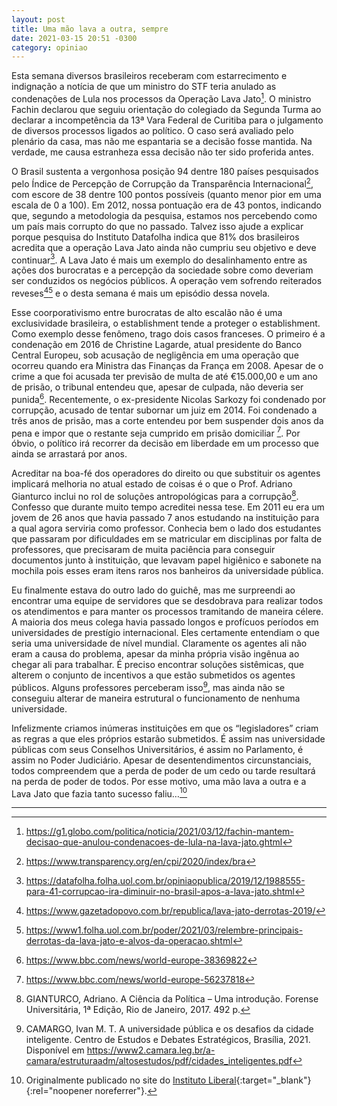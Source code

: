 ```yaml
---
layout: post
title: Uma mão lava a outra, sempre
date: 2021-03-15 20:51 -0300
category: opiniao
---
```


Esta semana diversos brasileiros receberam com estarrecimento e indignação a notícia de que um ministro do STF teria anulado as condenações de Lula nos processos da Operação Lava Jato[^1]. O ministro Fachin declarou que seguiu orientação do colegiado da Segunda Turma ao declarar a incompetência da 13ª Vara Federal de Curitiba para o julgamento de diversos processos ligados ao político. O caso será avaliado pelo plenário da casa, mas não me espantaria se a decisão fosse mantida. Na verdade, me causa estranheza essa decisão não ter sido proferida antes.

O Brasil sustenta a vergonhosa posição 94 dentre 180 países pesquisados pelo Índice de Percepção de Corrupção da Transparência Internacional[^2], com escore de 38 dentre 100 pontos possíveis (quanto menor pior em uma escala de 0 a 100). Em 2012, nossa pontuação era de 43 pontos, indicando que, segundo a metodologia da pesquisa, estamos nos percebendo como um país mais corrupto do que no passado. Talvez isso ajude a explicar porque pesquisa do Instituto Datafolha indica que 81% dos brasileiros acredita que a operação Lava Jato ainda não cumpriu seu objetivo e deve continuar[^3]. A Lava Jato é mais um exemplo do desalinhamento entre as ações dos burocratas e a percepção da sociedade sobre como deveriam ser conduzidos os negócios públicos. A operação vem sofrendo reiterados reveses[^4][^5] e o desta semana é mais um episódio dessa novela.

Esse coorporativismo entre burocratas de alto escalão não é uma exclusividade brasileira, o establishment tende a proteger o establishment. Como exemplo desse fenômeno, trago dois casos franceses. O primeiro é a condenação em 2016 de Christine Lagarde, atual presidente do Banco Central Europeu, sob acusação de negligência em uma operação que ocorreu quando era Ministra das Finanças da França em 2008. Apesar de o crime a que foi acusada ter previsão de multa de até €15.000,00 e um ano de prisão, o tribunal entendeu que, apesar de culpada, não deveria ser punida[^6]. Recentemente, o ex-presidente Nicolas Sarkozy foi condenado por corrupção, acusado de tentar subornar um juiz em 2014. Foi condenado a três anos de prisão, mas a corte entendeu por bem suspender dois anos da pena e impor que o restante seja cumprido em prisão domiciliar [^7]. Por óbvio, o político irá recorrer da decisão em liberdade em um processo que ainda se arrastará por anos.

Acreditar na boa-fé dos operadores do direito ou que substituir os agentes implicará melhoria no atual estado de coisas é o que o Prof. Adriano Gianturco inclui no rol de soluções antropológicas para a corrupção[^8]. Confesso que durante muito tempo acreditei nessa tese. Em 2011 eu era um jovem de 26 anos que havia passado 7 anos estudando na instituição para a qual agora serviria como professor. Conhecia bem o lado dos estudantes que passaram por dificuldades em se matricular em disciplinas por falta de professores, que precisaram de muita paciência para conseguir documentos junto à instituição, que levavam papel higiênico e sabonete na mochila pois esses eram itens raros nos banheiros da universidade pública.

Eu finalmente estava do outro lado do guichê, mas me surpreendi ao encontrar uma equipe de servidores que se desdobrava para realizar todos os atendimentos e para manter os processos tramitando de maneira célere. A maioria dos meus colega havia passado longos e profícuos períodos em universidades de prestígio internacional. Eles certamente entendiam o que seria uma universidade de nível mundial. Claramente os agentes ali não eram a causa do problema, apesar da minha própria visão ingênua ao chegar ali para trabalhar. É preciso encontrar soluções sistêmicas, que alterem o conjunto de incentivos a que estão submetidos os agentes públicos. Alguns professores perceberam isso[^9], mas ainda não se conseguiu alterar de maneira estrutural o funcionamento de nenhuma universidade.

Infelizmente criamos inúmeras instituições em que os “legisladores” criam as regras a que eles próprios estarão submetidos. É assim nas universidade públicas com seus Conselhos Universitários, é assim no Parlamento, é assim no Poder Judiciário. Apesar de desentendimentos circunstanciais, todos compreendem que a perda de poder de um cedo ou tarde resultará na perda de poder de todos. Por esse motivo, uma mão lava a outra e a Lava Jato que fazia tanto sucesso faliu…[^10]

---
[^1]: https://g1.globo.com/politica/noticia/2021/03/12/fachin-mantem-decisao-que-anulou-condenacoes-de-lula-na-lava-jato.ghtml
[^2]: https://www.transparency.org/en/cpi/2020/index/bra
[^3]: https://datafolha.folha.uol.com.br/opiniaopublica/2019/12/1988555-para-41-corrupcao-ira-diminuir-no-brasil-apos-a-lava-jato.shtml
[^4]: https://www.gazetadopovo.com.br/republica/lava-jato-derrotas-2019/
[^5]: https://www1.folha.uol.com.br/poder/2021/03/relembre-principais-derrotas-da-lava-jato-e-alvos-da-operacao.shtml
[^6]: https://www.bbc.com/news/world-europe-38369822
[^7]: https://www.bbc.com/news/world-europe-56237818
[^8]: GIANTURCO, Adriano. A Ciência da Política – Uma introdução. Forense Universitária, 1ª Edição, Rio de Janeiro, 2017. 492 p.
[^9]: CAMARGO, Ivan M. T. A universidade pública e os desafios da cidade inteligente. Centro de Estudos e Debates Estratégicos, Brasília, 2021. Disponível em https://www2.camara.leg.br/a-camara/estruturaadm/altosestudos/pdf/cidades_inteligentes.pdf
[^10]: Originalmente publicado no site do [Instituto Liberal](https://www.institutoliberal.org.br/blog/uma-mao-lava-outra-sempre/){:target="_blank"}{:rel="noopener noreferrer"}.
